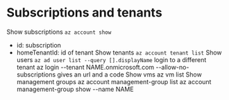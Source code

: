 # Subscriptions and tenants
Show subscriptions
`az account show`
- id: subscription
- homeTenantId: id of tenant
Show tenants
`az account tenant list`
Show users
`az ad user list --query [].displayName`
login to a different tenant
az login --tenant NAME.onmicrosoft.com --allow-no-subscriptions
gives an url and a code
Show vms
az vm list
Show management groups
az account management-group list
az account management-group show --name NAME
